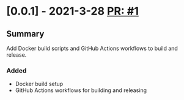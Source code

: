 # [0.0.1] - 2021-3-28 [PR: #1](https://github.com/dolittle-platform/GoModuleRedirecter/pull/1)
## Summary

Add Docker build scripts and GitHub Actions workflows to build and release.

### Added

- Docker build setup
- GitHub Actions workflows for building and releasing


